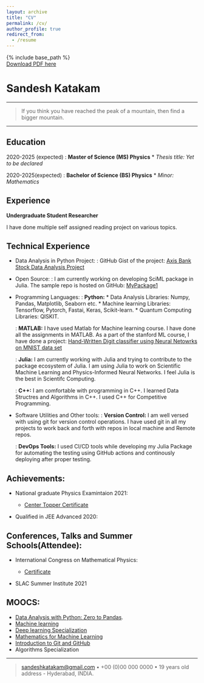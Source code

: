 ```yaml
---
layout: archive
title: "CV"
permalink: /cv/
author_profile: true
redirect_from:
  - /resume
---
```


{% include base_path %}<br />
<a href='https://www.dropbox.com/s/1tl55n9vcxv2t12/SANDESHCV%20%283%29.pdf?dl=0'>Download PDF here</a><br />


Sandesh Katakam  
============
----

>  If you think you have reached the peak of a mountain, 
>  then find a bigger mountain.

----

Education
---------

2020-2025 (expected)
:   **Master of Science (MS) Physics**
      * *Thesis title: Yet to be declared*

2020-2025(expected)
:   **Bachelor of Science (BS) Physics**
      * *Minor: Mathematics*

Experience
----------

**Undergraduate Student Researcher**

I have done multiple self assigned reading project on various topics. 


Technical Experience
--------------------

* Data Analysis in Python Project:
  :   GitHub Gist of the project: [Axis Bank Stock Data Analysis Project](https://gist.github.com/sandeshkatakam/891945502c6e0914ebb0436f0029971b)  

* Open Source:
  :   I am currently working on developing SciML package in Julia. The sample repo is hosted on GitHub: [MyPackage1](https://github.com/sandeshkatakam/MyPackage1)  


* Programming Languages: 
  :   **Python:**
      * Data Analysis Libraries: Numpy, Pandas, Matplotlib, Seaborn etc.
      * Machine learning Libraries: Tensorflow, Pytorch, Fastai, Keras, Scikit-learn.
      * Quantum Computing Libraries: QISKIT.

  :   **MATLAB:** I have used Matlab for Machine learning course. I have done all the assignments in MATLAB. As a part of the stanford ML course, I have done a project: 
    [Hand-Written Digit classifier using Neural Netowrks on MNIST data set](https://github.com/sandeshkatakam/coursera-Machine-Learning-Assignments/tree/main/ex4-Handwritten_digit_classifier)

  :   **Julia:** I am currently working with Julia and trying to contribute to the package ecosystem of Julia. I am using Julia to work on Scientific Machine Learning and Physics-Informed Neural Networks. I feel Julia is the best in Scientifc Computing.

  :   **C++:**  I am comfortable with programming in C++. I learned Data Structres and Algorithms in C++. I used C++ for Competitive Programming.

* Software Utilities and Other tools:
  :   **Version Control:** I am well versed with using git for version control operations. I have used git in all my projects to work back and forth with repos in local machine and Remote repos.

  :   **DevOps Tools:** I used CI/CD tools while developing my Julia Package for automating the testing using GitHub actions and continously deploying after proper testing.

[ref]: https://github.com/githubuser/superlongprojectname

Achievements:
----------------------------------------

* National graduate Physics Examintaion 2021:  
  * [Center Topper Certificate](https://drive.google.com/file/d/1T1zBHhxItLTdXpi7-AffbiSNcM0oltBV/view?usp=sharing)  

* Qualified in JEE Advanced 2020:  

Conferences, Talks and Summer Schools(Attendee):
----------------------------------------

* International Congress on Mathematical Physics:
  * [Certificate](https://drive.google.com/file/d/1bEbMV4FJnXpocoT2GSPFEhWP8e5emywi/view?usp=sharing)  

* SLAC Summer Institute 2021

MOOCS:
----------
* [Data Analysis with Python: Zero to Pandas](https://drive.google.com/file/d/1Y3-A7VCPIkVyOlYTC4-Acf5VD_9JJH_L/view?usp=sharing).
* [Machine learning](https://drive.google.com/file/d/1Giafic7qIe1O4UcWVz3ueT-lvrx-s-8D/view?usp=sharing) 
* [Deep learning Specialization](https://drive.google.com/file/d/1GKMuHj2QSULztLGGQVW41qXAxUIw2G4v/view?usp=sharing)
* [Mathematics for Machine Learning](https://drive.google.com/file/d/19BvOhxBM0JO2UcSMG67bxlYVSE2Y3mKE/view?usp=sharing)
* [Introduction to Git and GitHub](https://drive.google.com/file/d/16-tCWsHgVi0UXp5KuAk-ClImJ2UyEwTU/view?usp=sharing)
* Algorithms Specialization



----

> <sandeshkatakam@gmail.com> • +00 (0)00 000 0000 • 19 years old\
> address - Hyderabad, INDIA.
